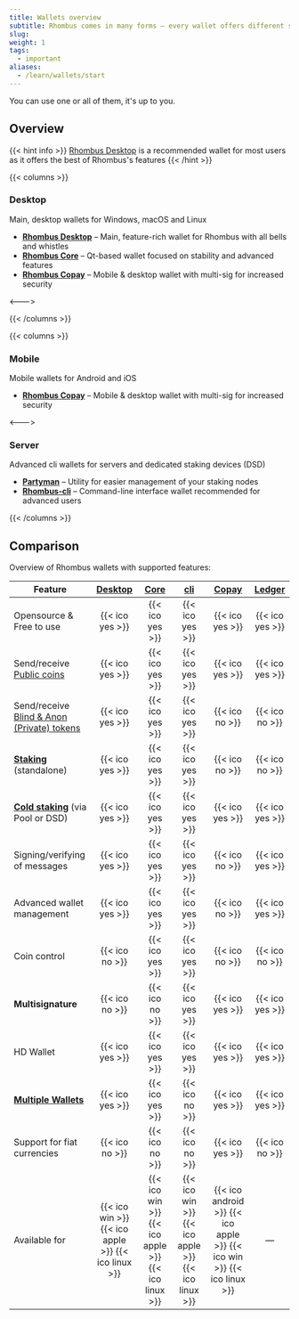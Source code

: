 ```yaml
---
title: Wallets overview
subtitle: Rhombus comes in many forms – every wallet offers different set of features – choosing one depends on your needs 
slug:
weight: 1
tags:
  - important
aliases:
  - /learn/wallets/start
---
```


You can use one or all of them, it's up to you.

## Overview

{{< hint info >}}
[Rhombus Desktop](/wiki/tutorial/wallets/rhombus-desktop/) is a recommended wallet for most users as it offers the best of Rhombus's features
{{< /hint >}}


{{< columns >}}

### Desktop

Main, desktop wallets for Windows, macOS and Linux

- **[Rhombus Desktop](/wiki/tutorial/wallets/rhombus-desktop/)** – Main, feature-rich wallet for Rhombus with all bells and whistles
- **[Rhombus Core](/wiki/tutorial/wallets/rhombus-core/)** – Qt-based wallet focused on stability and advanced features
- **[Rhombus Copay](/wiki/tutorial/wallets/rhombus-copay/)** – Mobile & desktop wallet with multi-sig for increased security

<--->

{{< /columns >}}


{{< columns >}}

### Mobile

Mobile wallets for Android and iOS

- **[Rhombus Copay](/wiki/tutorial/wallets/rhombus-copay/)** – Mobile & desktop wallet with multi-sig for increased security

<--->

### Server

Advanced cli wallets for servers and dedicated staking devices (DSD)

- **[Partyman](/wiki/learn/staking/partyman/)** – Utility for easier management of your staking nodes
- **[Rhombus-cli](/wiki/tutorial/wallets/rhombus-cli/)** – Command-line interface wallet recommended for advanced users

{{< /columns >}}



## Comparison

Overview of Rhombus wallets with supported features:

| Feature | [Desktop](/wiki/tutorial/wallets/rhombus-desktop/) | [Core](/wiki/tutorial/wallets/rhombus-core/) | [cli](/wiki/tutorial/wallets/rhombus-cli/) | [Copay](/wiki/tutorial/wallets/rhombus-copay/) | [Ledger](/wiki/tutorial/ledger/) |
| ------- | :--------------:|:----------:|:-----------:|:-------------:|:------:|
| Opensource & Free to use | {{< ico yes >}} | {{< ico yes >}} | {{< ico yes >}} | {{< ico yes >}} | {{< ico yes >}} |
| Send/receive [Public coins](/wiki/learn/transaction-types/) | {{< ico yes >}} | {{< ico yes >}} | {{< ico yes >}} | {{< ico yes >}} | {{< ico yes >}} |
| Send/receive [Blind & Anon (Private) tokens](/wiki/learn/transaction-types/) | {{< ico yes >}} | {{< ico yes >}} | {{< ico yes >}} | {{< ico no >}} | {{< ico no >}} |
| **[Staking](/wiki/learn/staking/)** (standalone) | {{< ico yes >}} | {{< ico yes >}} | {{< ico yes >}} | {{< ico no >}} | {{< ico no >}} |
| **[Cold staking](/wiki/learn/staking/#cold-staking)** (via Pool or DSD) | {{< ico yes >}} | {{< ico yes >}} | {{< ico yes >}} | {{< ico yes >}} | {{< ico yes >}} |
| Signing/verifying of messages | {{< ico yes >}} | {{< ico yes >}} | {{< ico yes >}} | {{< ico no >}} | {{< ico yes >}} |
| Advanced wallet management | {{< ico yes >}} | {{< ico yes >}} | {{< ico yes >}} | {{< ico no >}} | {{< ico yes >}} |
| Coin control | {{< ico no >}} | {{< ico yes >}} | {{< ico yes >}} | {{< ico no >}} | {{< ico no >}} |
| **Multisignature** | {{< ico no >}} | {{< ico no >}} | {{< ico yes >}} | {{< ico yes >}} | {{< ico yes >}} |
| HD Wallet | {{< ico yes >}} | {{< ico yes >}} | {{< ico yes >}} | {{< ico yes >}} | {{< ico yes >}} |
| **[Multiple Wallets](/wiki/tutorial/multiwallet/)** | {{< ico yes >}} | {{< ico yes >}} | {{< ico no >}} | {{< ico yes >}} | {{< ico yes >}} |
| Support for fiat currencies | {{< ico no >}} | {{< ico no >}} | {{< ico no >}} | {{< ico yes >}} | {{< ico no >}} |
| Available for | {{< ico win >}} {{< ico apple >}} {{< ico linux >}} | {{< ico win >}} {{< ico apple >}} {{< ico linux >}} | {{< ico win >}} {{< ico apple >}} {{< ico linux >}} | {{< ico android >}} {{< ico apple >}} {{< ico win >}} {{< ico linux >}} | — |
